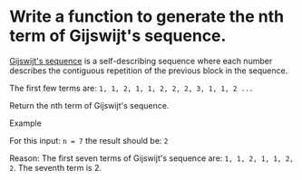 # Write a function to generate the nth term of Gijswijt's sequence.

[Gijswijt's sequence](https://en.wikipedia.org/wiki/Gijswijt%27s_sequence) is a self-describing sequence where each number describes the contiguous repetition of the previous block in the sequence.

The first few terms are: `1, 1, 2, 1, 1, 2, 2, 2, 3, 1, 1, 2 ...`

Return the nth term of Gijswijt's sequence.

Example

For this input: `n = 7`
the result should be: `2`

Reason: The first seven terms of Gijswijt's sequence are: `1, 1, 2, 1, 1, 2, 2`. The seventh term is 2.
